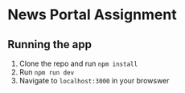 # News Portal Assignment

## Running the app
1. Clone the repo and run `npm install`
2. Run `npm run dev`
3. Navigate to `localhost:3000` in your browswer
